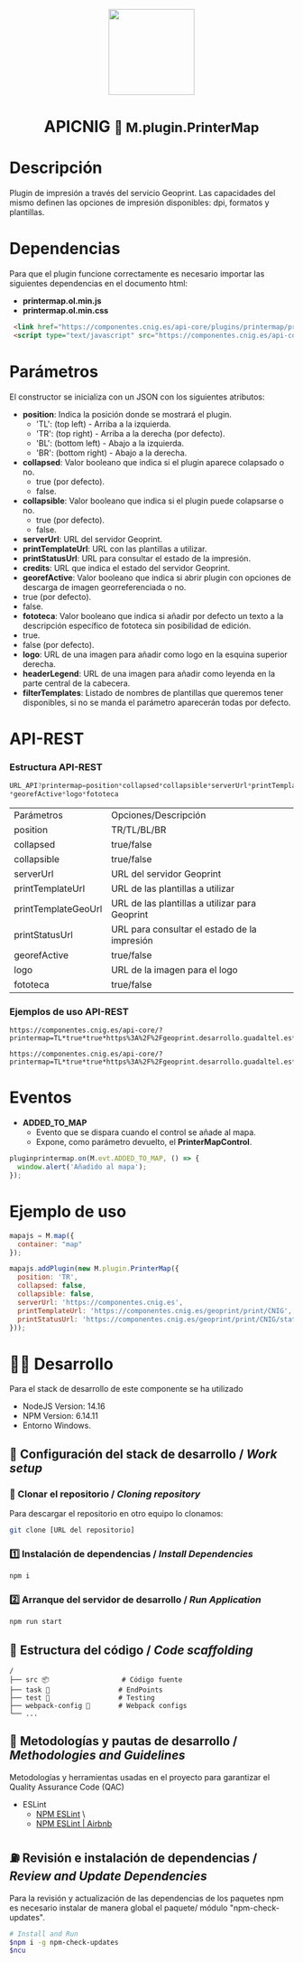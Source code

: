 <p align="center">
  <img src="https://www.ign.es/resources/viewer/images/logoApiCnig0.5.png" height="152" />
</p>
<h1 align="center"><strong>APICNIG</strong> <small>🔌 M.plugin.PrinterMap</small></h1>

# Descripción

Plugin de impresión a través del servicio Geoprint. Las capacidades del mismo definen las opciones de impresión disponibles: dpi, formatos y plantillas.

# Dependencias

Para que el plugin funcione correctamente es necesario importar las siguientes dependencias en el documento html:

- **printermap.ol.min.js**
- **printermap.ol.min.css**

```html
 <link href="https://componentes.cnig.es/api-core/plugins/printermap/printermap.ol.min.css" rel="stylesheet" />
 <script type="text/javascript" src="https://componentes.cnig.es/api-core/plugins/printermap/printermap.ol.min.js"></script>
```

# Parámetros

El constructor se inicializa con un JSON con los siguientes atributos:

- **position**: Indica la posición donde se mostrará el plugin.
  - 'TL': (top left) - Arriba a la izquierda.
  - 'TR': (top right) - Arriba a la derecha (por defecto).
  - 'BL': (bottom left) - Abajo a la izquierda.
  - 'BR': (bottom right) - Abajo a la derecha.
- **collapsed**: Valor booleano que indica si el plugin aparece colapsado o no.
  - true (por defecto).
  - false.
- **collapsible**: Valor booleano que indica si el plugin puede colapsarse o no.
  - true (por defecto).
  - false.
- **serverUrl**: URL del servidor Geoprint.
- **printTemplateUrl**: URL con las plantillas a utilizar.
- **printStatusUrl**: URL para consultar el estado de la impresión.
- **credits**: URL que indica el estado del servidor Geoprint.
- **georefActive**: Valor booleano que indica si abrir plugin con opciones de descarga de imagen georreferenciada o no.
- true (por defecto).
- false.
- **fototeca**: Valor booleano que indica si añadir por defecto un texto a la descripción específico de fototeca sin posibilidad de edición.
- true.
- false (por defecto).
- **logo**: URL de una imagen para añadir como logo en la esquina superior derecha.
- **headerLegend**: URL de una imagen para añadir como leyenda en la parte central de la cabecera.
- **filterTemplates**: Listado de nombres de plantillas que queremos tener disponibles, si no se manda el parámetro aparecerán todas por defecto.

# API-REST

### Estructura API-REST

```javascript
URL_API?printermap=position*collapsed*collapsible*serverUrl*printTemplateUrl*printTemplateGeoUrl*printStatusUrl
*georefActive*logo*fototeca
```

<table>
  <tr>
    <td>Parámetros</td>
    <td>Opciones/Descripción</td>
  </tr>
  <tr>
    <td>position</td>
    <td>TR/TL/BL/BR</td>
  </tr>
  <tr>
    <td>collapsed</td>
    <td>true/false</td>
  </tr>
  <tr>
    <td>collapsible</td>
    <td>true/false</td>
  <tr>
    <td>serverUrl</td>
    <td>URL del servidor Geoprint</td>
  <tr>
    <td>printTemplateUrl</td>
    <td>URL de las plantillas a utilizar</td>
  <tr>
    <td>printTemplateGeoUrl</td>
    <td>URL de las plantillas a utilizar para Geoprint</td>
  <tr>
    <td>printStatusUrl</td>
    <td>URL para consultar el estado de la impresión</td>
  </tr>
  <tr>
    <td>georefActive</td>
    <td>true/false</td>
  </tr>
  <tr>
    <td>logo</td>
    <td>URL de la imagen para el logo</td>
  </tr>
  <tr>
    <td>fototeca</td>
    <td>true/false</td>
  </tr>
</table>

### Ejemplos de uso API-REST

```
https://componentes.cnig.es/api-core/?printermap=TL*true*true*https%3A%2F%2Fgeoprint.desarrollo.guadaltel.es*https%3A%2F%2Fgeoprint.desarrollo.guadaltel.es%2Fprint%2FCNIG*https%3A%2F%2Fgeoprint.desarrollo.guadaltel.es%2Fprint%2FCNIG*https%3A%2F%2Fgeoprint.desarrollo.guadaltel.es%2Fprint%2Fstatus*true*https%3A%2F%2Fwww.ign.es%2Fresources%2Fviewer%2Fimages%2FlogoApiCnig0.5.png*false
```

```
https://componentes.cnig.es/api-core/?printermap=TL*true*true*https%3A%2F%2Fgeoprint.desarrollo.guadaltel.es*https%3A%2F%2Fgeoprint.desarrollo.guadaltel.es%2Fprint%2FCNIG**https%3A%2F%2Fgeoprint.desarrollo.guadaltel.es%2Fprint%2Fstatus*true**false
```

# Eventos

- **ADDED_TO_MAP**
  - Evento que se dispara cuando el control se añade al mapa.
  - Expone, como parámetro devuelto, el **PrinterMapControl**.

```javascript
pluginprintermap.on(M.evt.ADDED_TO_MAP, () => {
  window.alert('Añadido al mapa');
});
```

# Ejemplo de uso

```javascript
mapajs = M.map({
  container: "map"
});

mapajs.addPlugin(new M.plugin.PrinterMap({
  position: 'TR',
  collapsed: false,
  collapsible: false,
  serverUrl: 'https://componentes.cnig.es', 
  printTemplateUrl: 'https://componentes.cnig.es/geoprint/print/CNIG', 
  printStatusUrl: 'https://componentes.cnig.es/geoprint/print/CNIG/status',
}));
```

# 👨‍💻 Desarrollo

Para el stack de desarrollo de este componente se ha utilizado

* NodeJS Version: 14.16
* NPM Version: 6.14.11
* Entorno Windows.

## 📐 Configuración del stack de desarrollo / *Work setup*


### 🐑 Clonar el repositorio / *Cloning repository*

Para descargar el repositorio en otro equipo lo clonamos:

```bash
git clone [URL del repositorio]
```

### 1️⃣ Instalación de dependencias / *Install Dependencies*

```bash
npm i
```

### 2️⃣ Arranque del servidor de desarrollo / *Run Application*

```bash
npm run start
```

## 📂 Estructura del código / *Code scaffolding*

```any
/
├── src 📦                  # Código fuente
├── task 📁                 # EndPoints
├── test 📁                 # Testing
├── webpack-config 📁       # Webpack configs
└── ...
```
## 📌 Metodologías y pautas de desarrollo / *Methodologies and Guidelines*

Metodologías y herramientas usadas en el proyecto para garantizar el Quality Assurance Code (QAC)

* ESLint
  * [NPM ESLint](https://www.npmjs.com/package/eslint) \
  * [NPM ESLint | Airbnb](https://www.npmjs.com/package/eslint-config-airbnb)

## ⛽️ Revisión e instalación de dependencias / *Review and Update Dependencies*

Para la revisión y actualización de las dependencias de los paquetes npm es necesario instalar de manera global el paquete/ módulo "npm-check-updates".

```bash
# Install and Run
$npm i -g npm-check-updates
$ncu
```
